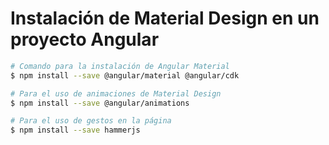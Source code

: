 # Instalación de Material Design en un proyecto Angular

```sh
# Comando para la instalación de Angular Material
$ npm install --save @angular/material @angular/cdk

# Para el uso de animaciones de Material Design
$ npm install --save @angular/animations

# Para el uso de gestos en la página
$ npm install --save hammerjs
```
